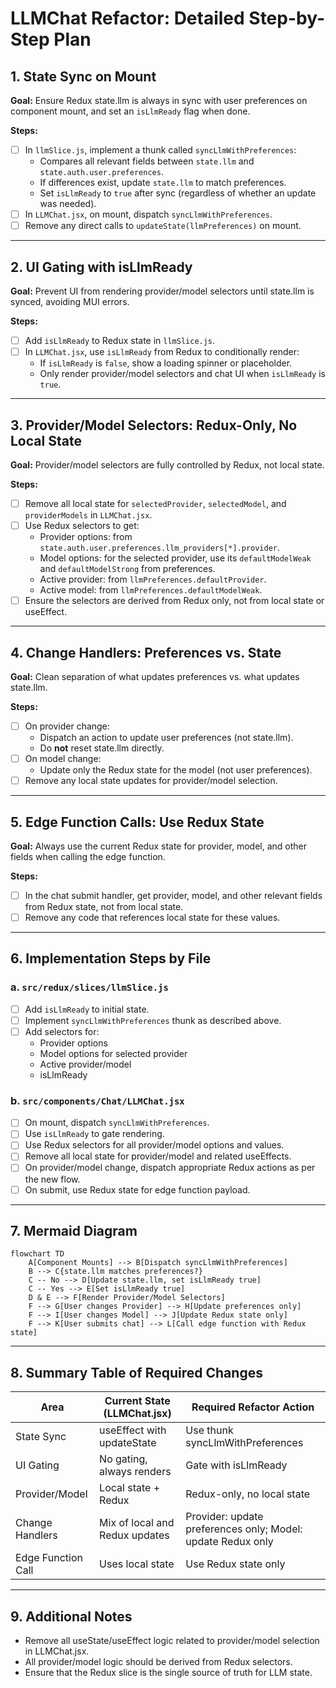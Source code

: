 # LLMChat Refactor: Detailed Step-by-Step Plan

## 1. State Sync on Mount

**Goal:** Ensure Redux state.llm is always in sync with user preferences on component mount, and set an `isLlmReady` flag when done.

**Steps:**
- [ ] In `llmSlice.js`, implement a thunk called `syncLlmWithPreferences`:
  - Compares all relevant fields between `state.llm` and `state.auth.user.preferences`.
  - If differences exist, update `state.llm` to match preferences.
  - Set `isLlmReady` to `true` after sync (regardless of whether an update was needed).
- [ ] In `LLMChat.jsx`, on mount, dispatch `syncLlmWithPreferences`.
- [ ] Remove any direct calls to `updateState(llmPreferences)` on mount.

---

## 2. UI Gating with isLlmReady

**Goal:** Prevent UI from rendering provider/model selectors until state.llm is synced, avoiding MUI errors.

**Steps:**
- [ ] Add `isLlmReady` to Redux state in `llmSlice.js`.
- [ ] In `LLMChat.jsx`, use `isLlmReady` from Redux to conditionally render:
  - If `isLlmReady` is `false`, show a loading spinner or placeholder.
  - Only render provider/model selectors and chat UI when `isLlmReady` is `true`.

---

## 3. Provider/Model Selectors: Redux-Only, No Local State

**Goal:** Provider/model selectors are fully controlled by Redux, not local state.

**Steps:**
- [ ] Remove all local state for `selectedProvider`, `selectedModel`, and `providerModels` in `LLMChat.jsx`.
- [ ] Use Redux selectors to get:
  - Provider options: from `state.auth.user.preferences.llm_providers[*].provider`.
  - Model options: for the selected provider, use its `defaultModelWeak` and `defaultModelStrong` from preferences.
  - Active provider: from `llmPreferences.defaultProvider`.
  - Active model: from `llmPreferences.defaultModelWeak`.
- [ ] Ensure the selectors are derived from Redux only, not from local state or useEffect.

---

## 4. Change Handlers: Preferences vs. State

**Goal:** Clean separation of what updates preferences vs. what updates state.llm.

**Steps:**
- [ ] On provider change:
  - Dispatch an action to update user preferences (not state.llm).
  - Do **not** reset state.llm directly.
- [ ] On model change:
  - Update only the Redux state for the model (not user preferences).
- [ ] Remove any local state updates for provider/model selection.

---

## 5. Edge Function Calls: Use Redux State

**Goal:** Always use the current Redux state for provider, model, and other fields when calling the edge function.

**Steps:**
- [ ] In the chat submit handler, get provider, model, and other relevant fields from Redux state, not from local state.
- [ ] Remove any code that references local state for these values.

---

## 6. Implementation Steps by File

### a. `src/redux/slices/llmSlice.js`
- [ ] Add `isLlmReady` to initial state.
- [ ] Implement `syncLlmWithPreferences` thunk as described above.
- [ ] Add selectors for:
  - Provider options
  - Model options for selected provider
  - Active provider/model
  - isLlmReady

### b. `src/components/Chat/LLMChat.jsx`
- [ ] On mount, dispatch `syncLlmWithPreferences`.
- [ ] Use `isLlmReady` to gate rendering.
- [ ] Use Redux selectors for all provider/model options and values.
- [ ] Remove all local state for provider/model and related useEffects.
- [ ] On provider/model change, dispatch appropriate Redux actions as per the new flow.
- [ ] On submit, use Redux state for edge function payload.

---

## 7. Mermaid Diagram

```mermaid
flowchart TD
    A[Component Mounts] --> B[Dispatch syncLlmWithPreferences]
    B --> C{state.llm matches preferences?}
    C -- No --> D[Update state.llm, set isLlmReady true]
    C -- Yes --> E[Set isLlmReady true]
    D & E --> F[Render Provider/Model Selectors]
    F --> G[User changes Provider] --> H[Update preferences only]
    F --> I[User changes Model] --> J[Update Redux state only]
    F --> K[User submits chat] --> L[Call edge function with Redux state]
```

---

## 8. Summary Table of Required Changes

| Area                | Current State (LLMChat.jsx)         | Required Refactor Action                |
|---------------------|-------------------------------------|-----------------------------------------|
| State Sync          | useEffect with updateState          | Use thunk syncLlmWithPreferences        |
| UI Gating           | No gating, always renders           | Gate with isLlmReady                    |
| Provider/Model      | Local state + Redux                 | Redux-only, no local state              |
| Change Handlers     | Mix of local and Redux updates      | Provider: update preferences only; Model: update Redux only |
| Edge Function Call  | Uses local state                    | Use Redux state only                    |

---

## 9. Additional Notes

- Remove all useState/useEffect logic related to provider/model selection in LLMChat.jsx.
- All provider/model logic should be derived from Redux selectors.
- Ensure that the Redux slice is the single source of truth for LLM state.
